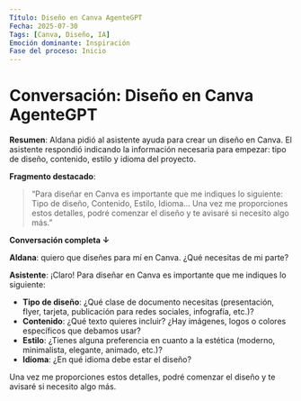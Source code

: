 ```yaml
---
Título: Diseño en Canva AgenteGPT
Fecha: 2025-07-30
Tags: [Canva, Diseño, IA]
Emoción dominante: Inspiración
Fase del proceso: Inicio
---
```


# Conversación: Diseño en Canva AgenteGPT

**Resumen**: Aldana pidió al asistente ayuda para crear un diseño en Canva. El asistente respondió indicando la información necesaria para empezar: tipo de diseño, contenido, estilo y idioma del proyecto.

**Fragmento destacado**:
> “Para diseñar en Canva es importante que me indiques lo siguiente: Tipo de diseño, Contenido, Estilo, Idioma… Una vez me proporciones estos detalles, podré comenzar el diseño y te avisaré si necesito algo más.”

**Conversación completa ↓**

**Aldana**: quiero que diseñes para mí en Canva. ¿Qué necesitas de mi parte?

**Asistente**: ¡Claro! Para diseñar en Canva es importante que me indiques lo siguiente:

- **Tipo de diseño**: ¿Qué clase de documento necesitas (presentación, flyer, tarjeta, publicación para redes sociales, infografía, etc.)?
- **Contenido**: ¿Qué texto quieres incluir? ¿Hay imágenes, logos o colores específicos que debamos usar?
- **Estilo**: ¿Tienes alguna preferencia en cuanto a la estética (moderno, minimalista, elegante, animado, etc.)?
- **Idioma**: ¿En qué idioma debe estar el diseño?

Una vez me proporciones estos detalles, podré comenzar el diseño y te avisaré si necesito algo más.
